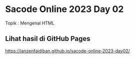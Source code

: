 # Sacode Online 2023 Day 02

Topik : Mengenal HTML

## Lihat hasil di GitHub Pages

https://janzenfaidiban.github.io/sacode-online-2023-day02/
